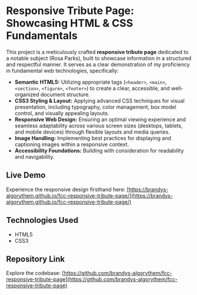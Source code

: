 # Responsive Tribute Page: Showcasing HTML & CSS Fundamentals

This project is a meticulously crafted **responsive tribute page** dedicated to a notable subject (Rosa Parks), built to showcase information in a structured and respectful manner. It serves as a clear demonstration of my proficiency in fundamental web technologies, specifically:

* **Semantic HTML5:** Utilizing appropriate tags (`<header>`, `<main>`, `<section>`, `<figure>`, `<footer>`) to create a clear, accessible, and well-organized document structure.
* **CSS3 Styling & Layout:** Applying advanced CSS techniques for visual presentation, including typography, color management, box model control, and visually appealing layouts.
* **Responsive Web Design:** Ensuring an optimal viewing experience and seamless adaptability across various screen sizes (desktops, tablets, and mobile devices) through flexible layouts and media queries.
* **Image Handling:** Implementing best practices for displaying and captioning images within a responsive context.
* **Accessibility Foundations:** Building with consideration for readability and navigability.

## Live Demo

Experience the responsive design firsthand here:
[https://brandys-algorythem.github.io/fcc-responsive-tribute-page/](https://brandys-algorythem.github.io/fcc-responsive-tribute-page/)

## Technologies Used

* HTML5
* CSS3

## Repository Link

Explore the codebase:
[https://github.com/brandys-algorythem/fcc-responsive-tribute-page](https://github.com/brandys-algorythem/fcc-responsive-tribute-page)
